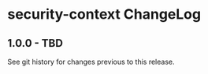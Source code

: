 # security-context ChangeLog

## 1.0.0 - TBD

See git history for changes previous to this release.
